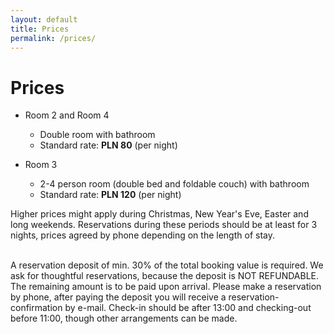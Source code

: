 ```yaml
---
layout: default
title: Prices
permalink: /prices/
---
```


# Prices

<div class="content" markdown="1">

  * Room 2 and Room 4
    * Double room with bathroom
    * Standard rate: <strong>PLN 80</strong> (per night)

  * Room 3
    * 2-4 person room (double bed and foldable couch) with bathroom
    * Standard rate: <strong>PLN 120</strong> (per night)

</div>

Higher prices might apply during Christmas, New Year's Eve, Easter and long weekends. Reservations during 
these periods should be at least for 3 nights, prices agreed by phone depending on the length of stay.

<br />
A reservation deposit of min. 30% of the total booking value is required. We ask for thoughtful reservations, 
because the deposit is NOT REFUNDABLE. The remaining amount is to be paid upon arrival. Please make a reservation by 
phone, after paying the deposit you will receive a reservation-confirmation by e-mail. Check-in should be 
after 13:00 and checking-out before 11:00, though other arrangements can be made.
